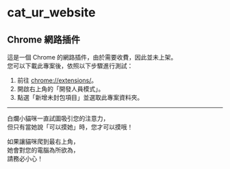 # cat_ur_website

## Chrome 網路插件

這是一個 Chrome 的網路插件，由於需要收費，因此並未上架。  
您可以下載此專案後，依照以下步驟進行測試：

1. 前往 [chrome://extensions/](chrome://extensions/)。
2. 開啟右上角的「開發人員模式」。
3. 點選「新增未封包項目」並選取此專案資料夾。

---

白爛小貓咪一直試圖吸引您的注意力，  
但只有當她說「可以摸她」時，您才可以摸哦！

如果讓貓咪爬到最右上角，  
她會對您的電腦為所欲為，  
請務必小心！
